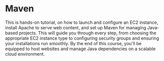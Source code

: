 # Maven

This is hands-on tutorial, on how to launch and configure an EC2 instance, install Apache to serve web content, and set up Maven for managing Java-based projects. This will guide you through every step, from choosing the appropriate EC2 instance type to configuring security groups and ensuring your installations run smoothly. By the end of this course, you'll be equipped to host websites and manage Java dependencies on a scalable cloud environment. 
